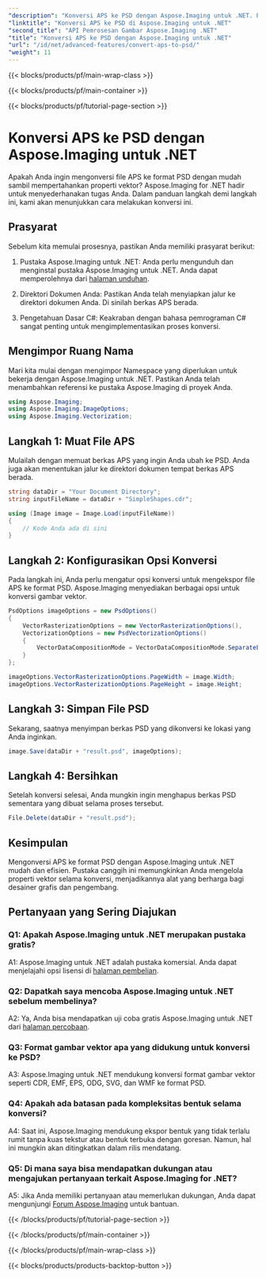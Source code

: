 ```yaml
---
"description": "Konversi APS ke PSD dengan Aspose.Imaging untuk .NET. Pertahankan properti vektor selama konversi."
"linktitle": "Konversi APS ke PSD di Aspose.Imaging untuk .NET"
"second_title": "API Pemrosesan Gambar Aspose.Imaging .NET"
"title": "Konversi APS ke PSD dengan Aspose.Imaging untuk .NET"
"url": "/id/net/advanced-features/convert-aps-to-psd/"
"weight": 11
---
```


{{< blocks/products/pf/main-wrap-class >}}

{{< blocks/products/pf/main-container >}}

{{< blocks/products/pf/tutorial-page-section >}}

# Konversi APS ke PSD dengan Aspose.Imaging untuk .NET

Apakah Anda ingin mengonversi file APS ke format PSD dengan mudah sambil mempertahankan properti vektor? Aspose.Imaging for .NET hadir untuk menyederhanakan tugas Anda. Dalam panduan langkah demi langkah ini, kami akan menunjukkan cara melakukan konversi ini. 

## Prasyarat

Sebelum kita memulai prosesnya, pastikan Anda memiliki prasyarat berikut:

1. Pustaka Aspose.Imaging untuk .NET: Anda perlu mengunduh dan menginstal pustaka Aspose.Imaging untuk .NET. Anda dapat memperolehnya dari [halaman unduhan](https://releases.aspose.com/imaging/net/).

2. Direktori Dokumen Anda: Pastikan Anda telah menyiapkan jalur ke direktori dokumen Anda. Di sinilah berkas APS berada.

3. Pengetahuan Dasar C#: Keakraban dengan bahasa pemrograman C# sangat penting untuk mengimplementasikan proses konversi.

## Mengimpor Ruang Nama

Mari kita mulai dengan mengimpor Namespace yang diperlukan untuk bekerja dengan Aspose.Imaging untuk .NET. Pastikan Anda telah menambahkan referensi ke pustaka Aspose.Imaging di proyek Anda.

```csharp
using Aspose.Imaging;
using Aspose.Imaging.ImageOptions;
using Aspose.Imaging.Vectorization;
```

## Langkah 1: Muat File APS

Mulailah dengan memuat berkas APS yang ingin Anda ubah ke PSD. Anda juga akan menentukan jalur ke direktori dokumen tempat berkas APS berada.

```csharp
string dataDir = "Your Document Directory";
string inputFileName = dataDir + "SimpleShapes.cdr";

using (Image image = Image.Load(inputFileName))
{
    // Kode Anda ada di sini
}
```

## Langkah 2: Konfigurasikan Opsi Konversi

Pada langkah ini, Anda perlu mengatur opsi konversi untuk mengekspor file APS ke format PSD. Aspose.Imaging menyediakan berbagai opsi untuk konversi gambar vektor.

```csharp
PsdOptions imageOptions = new PsdOptions()
{
    VectorRasterizationOptions = new VectorRasterizationOptions(),
    VectorizationOptions = new PsdVectorizationOptions()
    {
        VectorDataCompositionMode = VectorDataCompositionMode.SeparateLayers
    }
};

imageOptions.VectorRasterizationOptions.PageWidth = image.Width;
imageOptions.VectorRasterizationOptions.PageHeight = image.Height;
```

## Langkah 3: Simpan File PSD

Sekarang, saatnya menyimpan berkas PSD yang dikonversi ke lokasi yang Anda inginkan.

```csharp
image.Save(dataDir + "result.psd", imageOptions);
```

## Langkah 4: Bersihkan

Setelah konversi selesai, Anda mungkin ingin menghapus berkas PSD sementara yang dibuat selama proses tersebut.

```csharp
File.Delete(dataDir + "result.psd");
```

## Kesimpulan

Mengonversi APS ke format PSD dengan Aspose.Imaging untuk .NET mudah dan efisien. Pustaka canggih ini memungkinkan Anda mengelola properti vektor selama konversi, menjadikannya alat yang berharga bagi desainer grafis dan pengembang.

## Pertanyaan yang Sering Diajukan

### Q1: Apakah Aspose.Imaging untuk .NET merupakan pustaka gratis?

A1: Aspose.Imaging untuk .NET adalah pustaka komersial. Anda dapat menjelajahi opsi lisensi di [halaman pembelian](https://purchase.aspose.com/buy).

### Q2: Dapatkah saya mencoba Aspose.Imaging untuk .NET sebelum membelinya?

A2: Ya, Anda bisa mendapatkan uji coba gratis Aspose.Imaging untuk .NET dari [halaman percobaan](https://releases.aspose.com/imaging/net/).

### Q3: Format gambar vektor apa yang didukung untuk konversi ke PSD?

A3: Aspose.Imaging untuk .NET mendukung konversi format gambar vektor seperti CDR, EMF, EPS, ODG, SVG, dan WMF ke format PSD.

### Q4: Apakah ada batasan pada kompleksitas bentuk selama konversi?

A4: Saat ini, Aspose.Imaging mendukung ekspor bentuk yang tidak terlalu rumit tanpa kuas tekstur atau bentuk terbuka dengan goresan. Namun, hal ini mungkin akan ditingkatkan dalam rilis mendatang.

### Q5: Di mana saya bisa mendapatkan dukungan atau mengajukan pertanyaan terkait Aspose.Imaging for .NET?

A5: Jika Anda memiliki pertanyaan atau memerlukan dukungan, Anda dapat mengunjungi [Forum Aspose.Imaging](https://forum.aspose.com/) untuk bantuan.


{{< /blocks/products/pf/tutorial-page-section >}}

{{< /blocks/products/pf/main-container >}}

{{< /blocks/products/pf/main-wrap-class >}}

{{< blocks/products/products-backtop-button >}}